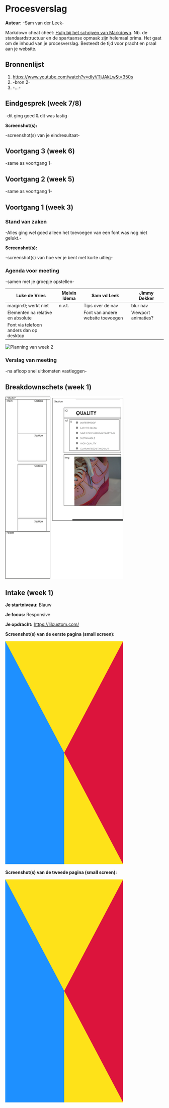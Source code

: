 # Procesverslag
**Auteur:** -Sam van der Leek-

Markdown cheat cheet: [Hulp bij het schrijven van Markdown](https://github.com/adam-p/markdown-here/wiki/Markdown-Cheatsheet). Nb. de standaardstructuur en de spartaanse opmaak zijn helemaal prima. Het gaat om de inhoud van je procesverslag. Besteedt de tijd voor pracht en praal aan je website.



## Bronnenlijst
1. https://www.youtube.com/watch?v=dIyVTjJAkLw&t=350s
2. -bron 2-
3. -...-



## Eindgesprek (week 7/8)

-dit ging goed & dit was lastig-

**Screenshot(s):**

-screenshot(s) van je eindresultaat-



## Voortgang 3 (week 6)

-same as voortgang 1-



## Voortgang 2 (week 5)

-same as voortgang 1-



## Voortgang 1 (week 3)

### Stand van zaken

-Alles ging wel goed alleen het toevoegen van een font was nog niet gelukt.-

**Screenshot(s):**

-screenshot(s) van hoe ver je bent met korte uitleg-

### Agenda voor meeting

-samen met je groepje opstellen-

| Luke de Vries                          | Melvin Idema | Sam vd Leek                      |Jimmy Dekker        |
| ---                                    | ---          | ---                              | ---                |
| margin:0; werkt niet                   | n.v.t.       | Tips over de nav                 | blur nav           |
| Elementen na relative en absolute      |              | Font van andere website toevoegen| Viewport animaties?|
| Font via telefoon anders dan op desktop|              |                                  |                    |

<img src="images/voortgang2.png" width="375px" alt="Planning van week 2">

### Verslag van meeting

-na afloop snel uitkomsten vastleggen-



## Breakdownschets (week 1)

<img src="images/breakdown-schets.svg" width="375px" alt="Breakdownschets van de website">



## Intake (week 1)

**Je startniveau:** Blauw

**Je focus:** Responsive

**Je opdracht:** https://lilcustom.com/

**Screenshot(s) van de eerste pagina (small screen):**

<img src="images/dummy-plaatje.svg" width="375px" alt="omschrijving van de pagina">

**Screenshot(s) van de tweede pagina (small screen):**

<img src="images/dummy-plaatje.svg" width="375px" alt="omschrijving van de pagina">
